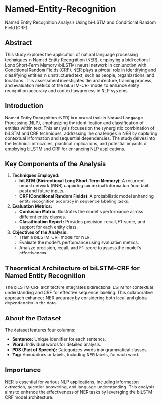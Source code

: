 # Named-Entity-Recognition
Named Entity Recognition Analysis Using bi-LSTM and Conditional Random Field (CRF)



## Abstract
This study explores the application of natural language processing techniques in Named Entity Recognition (NER), employing a bidirectional Long Short-Term Memory (biLSTM) neural network in conjunction with Conditional Random Fields (CRF). NER plays a pivotal role in identifying and classifying entities in unstructured text, such as people, organizations, and locations. This assessment investigates the architecture, training process, and evaluation metrics of the biLSTM-CRF model to enhance entity recognition accuracy and context-awareness in NLP systems.

## Introduction
Named Entity Recognition (NER) is a crucial task in Natural Language Processing (NLP), emphasizing the identification and classification of entities within text. This analysis focuses on the synergistic combination of biLSTM and CRF techniques, addressing the challenges in NER by capturing contextual information and sequential dependencies. The study delves into the technical intricacies, practical implications, and potential impacts of employing biLSTM and CRF for enhancing NLP applications.

## Key Components of the Analysis
1. **Techniques Employed:**
   - **biLSTM (Bidirectional Long Short-Term Memory):** A recurrent neural network (RNN) capturing contextual information from both past and future inputs.
   - **CRF (Conditional Random Fields):** A probabilistic model enhancing entity recognition accuracy in sequence labeling tasks.
2. **Evaluation Metrics:**
   - **Confusion Matrix:** Illustrates the model's performance across different entity classes.
   - **Classification Report:** Provides precision, recall, F1-score, and support for each entity class.
3. **Objectives of the Analysis:**
   - Train a biLSTM-CRF model for NER.
   - Evaluate the model's performance using evaluation metrics.
   - Analyze precision, recall, and F1-score to assess the model's effectiveness.

## Theoretical Architecture of biLSTM-CRF for Named Entity Recognition
The biLSTM-CRF architecture integrates bidirectional LSTM for contextual understanding and CRF for effective sequence labeling. This collaborative approach enhances NER accuracy by considering both local and global dependencies in the data.

## About the Dataset
The dataset features four columns:
- **Sentence:** Unique identifier for each sentence.
- **Word:** Individual words for detailed analysis.
- **POS (Part of Speech):** Categorizes words into grammatical classes.
- **Tag:** Annotations or labels, including NER labels, for each word.

## Importance
NER is essential for various NLP applications, including information extraction, question answering, and language understanding. This analysis aims to enhance the effectiveness of NER tasks by leveraging the biLSTM-CRF model architecture.
